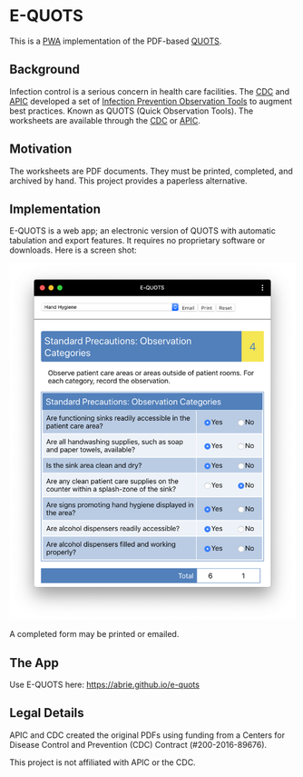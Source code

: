 # E-QUOTS

This is a [PWA](https://developer.mozilla.org/en-US/docs/Web/Progressive_web_apps) implementation of the PDF-based [QUOTS](https://www.cdc.gov/infectioncontrol/tools/quots.html).

## Background

Infection control is a serious concern in health care facilities. The [CDC](https://cdc.gov) and [APIC](http://https://www.apic.org) developed a set of [Infection Prevention Observation Tools](https://www.cdc.gov/infectioncontrol/tools/quots.html) to augment best practices. Known as QUOTS (Quick Observation Tools). The worksheets are available through the [CDC](https://www.cdc.gov/infectioncontrol/tools/quots.html) or [APIC](https://ipcobservationtools.site.apic.org/observation-tools-library/).

## Motivation

The worksheets are PDF documents. They must be printed, completed, and archived by hand. This project provides a paperless alternative.

## Implementation

E-QUOTS is a web app; an electronic version of QUOTS with automatic tabulation and export features. It requires no proprietary software or downloads. Here is a screen shot:

![](pwa-screenshot.png)

A completed form may be printed or emailed.

## The App

Use E-QUOTS here: https://abrie.github.io/e-quots

## Legal Details

APIC and CDC created the original PDFs using funding from a Centers for Disease Control and Prevention (CDC) Contract (#200-2016-89676).

This project is not affiliated with APIC or the CDC.
